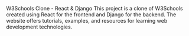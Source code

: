 W3Schools Clone - React & Django
This project is a clone of W3Schools created using React for the frontend and Django for the backend. The website offers tutorials, examples, and resources for learning web development technologies.
